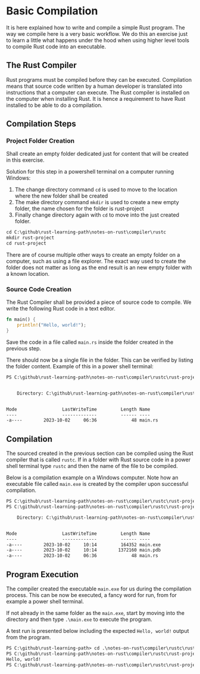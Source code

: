 # Basic Compilation

It is here explained how to write and compile a simple Rust program. The way we compile here is a very basic workflow. We do this an exercise just to learn a little what happens under the hood when using higher level tools to compile Rust code into an executable.

## The Rust Compiler

Rust programs must be compiled before they can be executed. Compilation means that source code written by a human developer is translated into instructions that a computer can execute. The Rust compiler is installed on the computer when installing Rust. It is hence a requirement to have Rust installed to be able to do a compilation.

## Compilation Steps

### Project Folder Creation

Shall create an empty folder dedicated just for content that will be created in this exercise.

Solution for this step in a powershell terminal on a computer running Windows:

1. The change directory command `cd` is used to move to the location where the new folder shall be created
2. The make directory command `mkdir` is used to create a new empty folder, the name chosen for the folder is rust-project
3. Finally change directory again with `cd` to move into the just created folder.

```txt
cd C:\github\rust-learning-path\notes-on-rust\compiler\rustc
mkdir rust-project
cd rust-project
```

There are of course multiple other ways to create an empty folder on a computer, such as using a file explorer. The exact way used to create the folder does not matter as long as the end result is an new empty folder with a known location.

### Source Code Creation

The Rust Compiler shall be provided a piece of source code to compile. We write the following Rust code in a text editor.

```rust
fn main() {
    println!("Hello, world!");
}
```

Save the code in a file called `main.rs` inside the folder created in the previous step.

There should now be a single file in the folder. This can be verified by listing the folder content. Example of this in a power shell terminal:

```txt
PS C:\github\rust-learning-path\notes-on-rust\compiler\rustc\rust-project> ls


    Directory: C:\github\rust-learning-path\notes-on-rust\compiler\rustc\rust-project


Mode                 LastWriteTime         Length Name
----                 -------------         ------ ----
-a----        2023-10-02     06:36             48 main.rs

```

## Compilation

The sourced created in the previous section can be compiled using the Rust compiler that is called `rustc`. If in a  folder with Rust source code in a power shell terminal type `rustc` and then the name of the file to be compiled.

Below is a compilation example on a Windows computer. Note how an executable file called `main.exe` is created by the compiler upon successful compilation.

```txt
PS C:\github\rust-learning-path\notes-on-rust\compiler\rustc\rust-project> rustc .\main.rs
PS C:\github\rust-learning-path\notes-on-rust\compiler\rustc\rust-project> ls

    Directory: C:\github\rust-learning-path\notes-on-rust\compiler\rustc\rust-project


Mode                 LastWriteTime         Length Name
----                 -------------         ------ ----
-a----        2023-10-02     10:14         164352 main.exe
-a----        2023-10-02     10:14        1372160 main.pdb
-a----        2023-10-02     06:36             48 main.rs
```

## Program Execution

The compiler created the executable `main.exe` for us during the compilation process. This can be now be executed, a fancy word for run, from for example a power shell terminal.

If not already in the same folder as the `main.exe`, start by moving into the directory and then type `.\main.exe` to execute the program.

A test run is presented below including the expected `Hello, world!` output from the program.

```txt
PS C:\github\rust-learning-path> cd .\notes-on-rust\compiler\rustc\rust-project\
PS C:\github\rust-learning-path\notes-on-rust\compiler\rustc\rust-project> .\main.exe
Hello, world!
PS C:\github\rust-learning-path\notes-on-rust\compiler\rustc\rust-project> 
```
